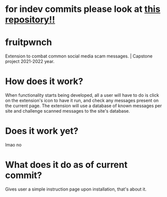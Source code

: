 # for indev commits please look at [this repository!!](https://github.com/smolyoshino/fruitpwnch-master/)

# fruitpwnch
Extension to combat common social media scam messages. | Capstone project 2021-2022 year.

# How does it work?
When functionality starts being developed, all a user will have to do is click on the extension's icon to have it run, and check any messages present on the current page. The extension will use a database of known messages per site and challenge scanned messages to the site's database.

# Does it work yet?
lmao no

# What does it do as of current commit?
Gives user a simple instruction page upon installation, that's about it.
